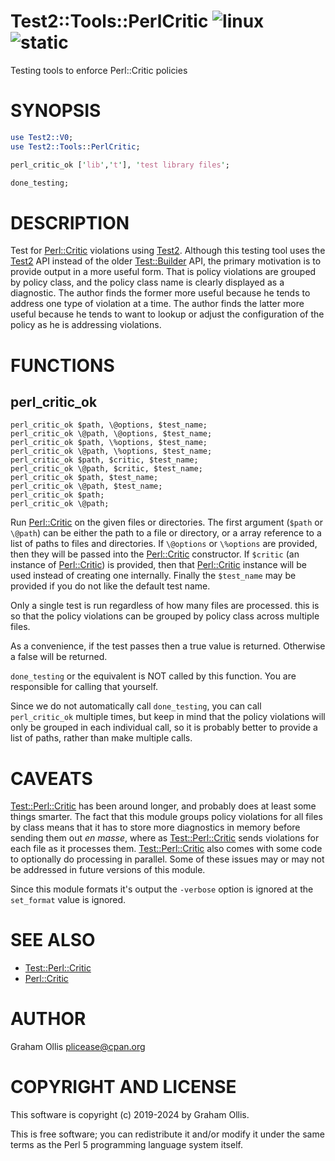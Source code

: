 # Test2::Tools::PerlCritic ![linux](https://github.com/uperl/Test2-Tools-PerlCritic/workflows/linux/badge.svg) ![static](https://github.com/uperl/Test2-Tools-PerlCritic/workflows/static/badge.svg)

Testing tools to enforce Perl::Critic policies

# SYNOPSIS

```perl
use Test2::V0;
use Test2::Tools::PerlCritic;

perl_critic_ok ['lib','t'], 'test library files';

done_testing;
```

# DESCRIPTION

Test for [Perl::Critic](https://metacpan.org/pod/Perl::Critic) violations using [Test2](https://metacpan.org/pod/Test2).  Although this testing tool
uses the [Test2](https://metacpan.org/pod/Test2) API instead of the older [Test::Builder](https://metacpan.org/pod/Test::Builder) API, the primary
motivation is to provide output in a more useful form.  That is policy violations
are grouped by policy class, and the policy class name is clearly displayed as
a diagnostic.  The author finds the former more useful because he tends to address
one type of violation at a time.  The author finds the latter more useful because
he tends to want to lookup or adjust the configuration of the policy as he is
addressing violations.

# FUNCTIONS

## perl\_critic\_ok

```
perl_critic_ok $path, \@options, $test_name;
perl_critic_ok \@path, \@options, $test_name;
perl_critic_ok $path, \%options, $test_name;
perl_critic_ok \@path, \%options, $test_name;
perl_critic_ok $path, $critic, $test_name;
perl_critic_ok \@path, $critic, $test_name;
perl_critic_ok $path, $test_name;
perl_critic_ok \@path, $test_name;
perl_critic_ok $path;
perl_critic_ok \@path;
```

Run [Perl::Critic](https://metacpan.org/pod/Perl::Critic) on the given files or directories.  The first argument
(`$path` or `\@path`) can be either the path to a file or directory, or
a array reference to a list of paths to files and directories.  If `\@options` or
`\%options` are provided, then they will be passed into the
[Perl::Critic](https://metacpan.org/pod/Perl::Critic) constructor.  If `$critic` (an instance of [Perl::Critic](https://metacpan.org/pod/Perl::Critic))
is provided, then that [Perl::Critic](https://metacpan.org/pod/Perl::Critic) instance will be used instead
of creating one internally.  Finally the `$test_name` may be provided
if you do not like the default test name.

Only a single test is run regardless of how many files are processed.
this is so that the policy violations can be grouped by policy class
across multiple files.

As a convenience, if the test passes then a true value is returned.
Otherwise a false will be returned.

`done_testing` or the equivalent is NOT called by this function.
You are responsible for calling that yourself.

Since we do not automatically call `done_testing`, you can call `perl_critic_ok`
multiple times, but keep in mind that the policy violations will only be grouped
in each individual call, so it is probably better to provide a list of paths,
rather than make multiple calls.

# CAVEATS

[Test::Perl::Critic](https://metacpan.org/pod/Test::Perl::Critic) has been around longer, and probably does at least some things smarter.
The fact that this module groups policy violations for all files by class means that it has
to store more diagnostics in memory before sending them out _en masse_, where as
[Test::Perl::Critic](https://metacpan.org/pod/Test::Perl::Critic) sends violations for each file as it processes them.  [Test::Perl::Critic](https://metacpan.org/pod/Test::Perl::Critic)
also comes with some code to optionally do processing in parallel.  Some of these issues may
or may not be addressed in future versions of this module.

Since this module formats it's output the `-verbose` option is ignored at the `set_format`
value is ignored.

# SEE ALSO

- [Test::Perl::Critic](https://metacpan.org/pod/Test::Perl::Critic)
- [Perl::Critic](https://metacpan.org/pod/Perl::Critic)

# AUTHOR

Graham Ollis <plicease@cpan.org>

# COPYRIGHT AND LICENSE

This software is copyright (c) 2019-2024 by Graham Ollis.

This is free software; you can redistribute it and/or modify it under
the same terms as the Perl 5 programming language system itself.
